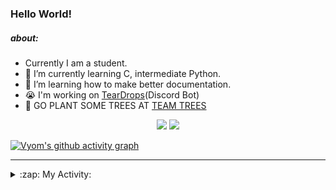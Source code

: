 ### Hello World!

##### about:
- Currently I am a student.
- 🌱 I’m currently learning C, intermediate Python.
- 🌱 I’m learning how to make better documentation.
- 😭 I'm working on [TearDrops](https://github.com/Vyvy-vi/TearDrops)(Discord Bot)
- 🌱 GO PLANT SOME TREES AT [TEAM TREES](https://teamtrees.org/)

<p align="center">
  <a href="https://twitter.com/Vyvy_viM"><img target="_blank" src="https://img.shields.io/badge/twitter%20@Vyvy_viM-0D95E8?style=for-the-badge&logo=twitter&logoColor=white"/></a> 
  <a href="https://vyvy-vi.github.io/portfolio"><img target="_blank" src="https://img.shields.io/badge/-I%27m_craving_for_open_source-green?style=for-the-badge&logo=github&logoColor=black"/></a> 
</p>

[![Vyom's github activity graph](https://activity-graph.herokuapp.com/graph?username=Vyvy-vi)](https://github.com/ashutosh00710/github-readme-activity-graph)

---
<details>
  <summary>:zap: My Activity:</summary>
  
<!--START_SECTION:waka-->
**I'm a Night 🦉** 

```text
🌞 Morning    46 commits     █░░░░░░░░░░░░░░░░░░░░░░░░   7.13% 
🌆 Daytime    137 commits    █████░░░░░░░░░░░░░░░░░░░░   21.24% 
🌃 Evening    243 commits    █████████░░░░░░░░░░░░░░░░   37.67% 
🌙 Night      219 commits    ████████░░░░░░░░░░░░░░░░░   33.95%

```
📅 **I'm Most Productive on Sunday** 

```text
Monday       75 commits     ███░░░░░░░░░░░░░░░░░░░░░░   11.63% 
Tuesday      92 commits     ███░░░░░░░░░░░░░░░░░░░░░░   14.26% 
Wednesday    96 commits     ███░░░░░░░░░░░░░░░░░░░░░░   14.88% 
Thursday     85 commits     ███░░░░░░░░░░░░░░░░░░░░░░   13.18% 
Friday       50 commits     ██░░░░░░░░░░░░░░░░░░░░░░░   7.75% 
Saturday     86 commits     ███░░░░░░░░░░░░░░░░░░░░░░   13.33% 
Sunday       161 commits    ██████░░░░░░░░░░░░░░░░░░░   24.96%

```


📊 **This Week I Spent My Time On** 

```text
🔥 Editors: 
Vim                      6 hrs 20 mins       ████████████████████████░   98.46% 
VS Code                  5 mins              ░░░░░░░░░░░░░░░░░░░░░░░░░   1.54%

🐱‍💻 Projects: 
TEC-welcome-bot          2 hrs 7 mins        ████████░░░░░░░░░░░░░░░░░   32.9% 
api                      1 hr 56 mins        ███████░░░░░░░░░░░░░░░░░░   30.02% 
Shepherd-bot             1 hr 46 mins        ███████░░░░░░░░░░░░░░░░░░   27.59% 
Praise-Bot-Discord       20 mins             █░░░░░░░░░░░░░░░░░░░░░░░░   5.18% 
Unknown Project          15 mins             █░░░░░░░░░░░░░░░░░░░░░░░░   3.97%

```


 Last Updated on 20/09/2021
<!--END_SECTION:waka-->
</details>

